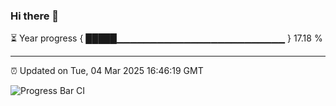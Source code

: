 ### Hi there 👋

⏳ Year progress { █████▁▁▁▁▁▁▁▁▁▁▁▁▁▁▁▁▁▁▁▁▁▁▁▁▁ } 17.18 %

---

⏰ Updated on Tue, 04 Mar 2025 16:46:19 GMT

![Progress Bar CI](https://github.com/IshwaranRudhara/GIT-ACTION/workflows/Progress%20Bar%20CI/badge.svg)
